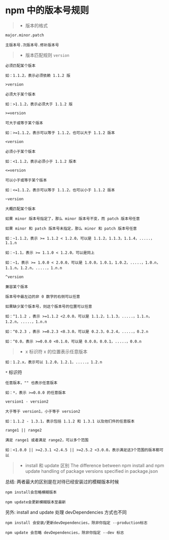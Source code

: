 # npm 中的版本号规则

> +  版本的格式

    major.minor.patch

    主版本号.次版本号.修补版本号



> + 版本匹配规则
`version`

    必须匹配某个版本

    如：1.1.2，表示必须依赖 1.1.2 版

`>version`

    必须大于某个版本

    如：>1.1.2，表示必须大于 1.1.2 版

`>=version`

    可大于或等于某个版本

    如：>=1.1.2，表示可以等于 1.1.2，也可以大于 1.1.2 版本

`<version`

    必须小于某个版本

    如：<1.1.2，表示必须小于 1.1.2 版本

`<=version`

    可以小于或等于某个版本

    如：<=1.1.2，表示可以等于 1.1.2，也可以小于 1.1.2 版本

`~version`

    大概匹配某个版本

    如果 minor 版本号指定了，那么 minor 版本号不变，而 patch 版本号任意

    如果 minor 和 patch 版本号未指定，那么 minor 和 patch 版本号任意

    如：~1.1.2，表示 >= 1.1.2 < 1.2.0，可以是 1.1.2，1.1.3，1.1.4，.....，1.1.n

    如：~1.1，表示 >= 1.1.0 < 1.2.0，可以是同上

    如：~1，表示 >= 1.0.0 < 2.0.0，可以是 1.0.0，1.0.1，1.0.2，.....，1.0.n，1.1.n，1.2.n，.....，1.n.n

`^version`

    兼容某个版本

    版本号中最左边的非 0 数字的右侧可以任意

    如果缺少某个版本号，则这个版本号的位置可以任意

    如：^1.1.2 ，表示 >=1.1.2 <2.0.0，可以是 1.1.2，1.1.3，.....，1.1.n，1.2.n，.....，1.n.n

    如：^0.2.3 ，表示 >=0.2.3 <0.3.0，可以是 0.2.3，0.2.4，.....，0.2.n

    如：^0.0，表示 >=0.0.0 <0.1.0，可以是 0.0.0，0.0.1，.....，0.0.n




> +  x 标识符
    x 的位置表示任意版本

    如：1.2.x，表示可以 1.2.0，1.2.1，.....，1.2.n

`*` 标识符

    任意版本，"" 也表示任意版本

    如：*，表示 >=0.0.0 的任意版本

`version1 - version2`

    大于等于 version1，小于等于 version2

    如：1.1.2 - 1.3.1，表示包括 1.1.2 和 1.3.1 以及他们件的任意版本

`range1 || range2`

    满足 range1 或者满足 range2，可以多个范围

    如：<1.0.0 || >=2.3.1 <2.4.5 || >=2.5.2 <3.0.0，表示满足这3个范围的版本都可以




> +  install 和 update 区别
The difference between npm install and npm update handling of package versions specified in package.json

总结: 两者最大的区别是在对待已经安装过的模糊版本时候

    npm install会忽略模糊版本

    npm update会更新模糊版本至最新

另外: install and update 处理 devDependencies 方式也不同

    npm install 会安装/更新devDependencies，除非你指定 --production标志

    npm update 会忽略 devDependencies，除非你指定 --dev 标志












